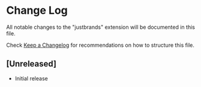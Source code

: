 # Change Log

All notable changes to the "justbrands" extension will be documented in this file.

Check [Keep a Changelog](http://keepachangelog.com/) for recommendations on how to structure this file.

## [Unreleased]

- Initial release